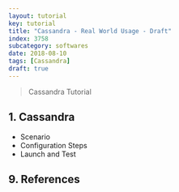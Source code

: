```yaml
---
layout: tutorial
key: tutorial
title: "Cassandra - Real World Usage - Draft"
index: 3758
subcategory: softwares
date: 2018-08-10
tags: [Cassandra]
draft: true
---
```


> Cassandra Tutorial

## 1. Cassandra
* Scenario
* Configuration Steps
* Launch and Test


## 9. References
